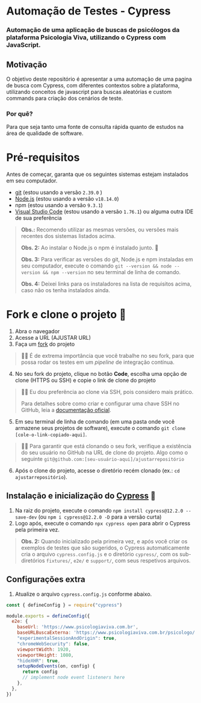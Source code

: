 # Automação de Testes - Cypress
### Automação de uma aplicação de buscas de psicólogos da plataforma Psicologia Viva, utilizando o Cypress com JavaScript. 

## Motivação

O objetivo deste repositório é apresentar a uma automação de uma pagina de busca com Cypress, com diferentes contextos sobre a plataforma, utilizando conceitos de javascript para buscas aleatórias e custom commands para criação dos cenários de teste. 

### Por quê?

Para que seja tanto uma fonte de consulta rápida quanto de estudos na área de qualidade de software.

# Pré-requisitos

Antes de começar, garanta que os seguintes sistemas estejam instalados em seu computador.

- [git](https://git-scm.com/) (estou usando a versão `2.39.0` )
- [Node.js](https://nodejs.org/en/) (estou usando a versão `v18.14.0`)
- npm (estou usando a versão `9.3.1`)
- [Visual Studio Code](https://code.visualstudio.com/) (estou usando a versão `1.76.1`) ou alguma outra IDE de sua preferência

> **Obs.:** Recomendo utilizar as mesmas versões, ou versões mais recentes dos sistemas listados acima.
>
> **Obs. 2:** Ao instalar o Node.js o npm é instalado junto. 🎉
>
> **Obs. 3:** Para verificar as versões do git, Node.js e npm instaladas em seu computador, execute o comando `git --version && node --version && npm --version` no seu terminal de linha de comando.
>
> **Obs. 4:** Deixei links para os instaladores na lista de requisitos acima, caso não os tenha instalados ainda.

# Fork e clone o projeto 🐑

1. Abra o navegador
2. Acesse a URL (AJUSTAR URL)
3. Faça um [fork](ajustarURL) do projeto

> 👨‍🏫 É de extrema importância que você trabalhe no seu fork, para que possa rodar os testes em um _pipeline_ de integração contínua.

4. No seu fork do projeto, clique no botão **Code**, escolha uma opção de clone (HTTPS ou SSH) e copie o link de clone do projeto

> 👨‍🏫 Eu dou preferência ao clone via SSH, pois considero mais prático.
>
> Para detalhes sobre como criar e configurar uma chave SSH no GitHub, leia a [documentação oficial](https://docs.github.com/en/authentication/connecting-to-github-with-ssh/about-ssh).

5. Em seu terminal de linha de comando (em uma pasta onde você armazene seus projetos de software), execute o comando `git clone [cole-o-link-copiado-aqui]`.

> 👨‍🏫 Para garantir que está clonando o seu fork, verifique a existência do seu usuário no GitHub na URL de clone do projeto. Algo como o seguinte `git@github.com:[seu-usuário-aqui]/ajustarrepositório`

6. Após o clone do projeto, acesse o diretório recém clonado (ex.: `cd ajustarrepositório`).

## Instalação e inicialização do [Cypress](https://cypress.io) 🌲

1. Na raiz do projeto, execute o comando `npm install cypress@12.2.0 --save-dev` (ou `npm i cypress@12.2.0 -D` para a versão curta)
2. Logo após, execute o comando `npx cypress open` para abrir o Cypress pela primeira vez.

> **Obs. 2:** Quando inicializado pela primeira vez, e após você criar os exemplos de testes que são sugeridos, o Cypress automaticamente cria o arquivo `cypress.config.js` e o diretório `cypress/`, com os sub-diretórios `fixtures/`, `e2e/` e `support/`, com seus respetivos arquivos.

## Configurações extra

1. Atualize o arquivo `cypress.config.js` conforme abaixo.

```js
const { defineConfig } = require("cypress")

module.exports = defineConfig({
  e2e: {
    baseUrl: 'https://www.psicologiaviva.com.br',
    baseURLBuscaExterna: 'https://www.psicologiaviva.com.br/psicologo/',
    "experimentalSessionAndOrigin": true,
    "chromeWebSecurity": false,
    viewportWidth: 1920,
    viewportHeight: 1080,
    "hideXHR": true,
    setupNodeEvents(on, config) {
      return config
      // implement node event listeners here
    },
  },
})
```
